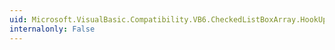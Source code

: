 ```yaml
---
uid: Microsoft.VisualBasic.Compatibility.VB6.CheckedListBoxArray.HookUpControlEvents(System.Object)
internalonly: False
---
```

